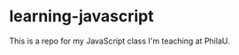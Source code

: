 learning-javascript
===================
This is a repo for my JavaScript class I'm teaching at PhilaU. 
